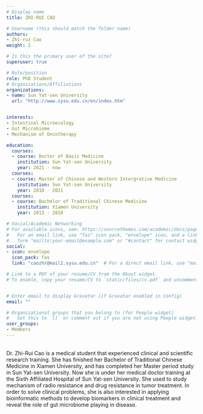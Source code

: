 ```yaml
---
# Display name
title: ZHI-RUI CAO

# Username (this should match the folder name)
authors:
- Zhi-rui Cao
weight: 2

# Is this the primary user of the site?
superuser: true

# Role/position
role: PhD Student
# Organizations/Affiliations
organizations:
- name: Sun Yat-sen University
  url: "http://www.sysu.edu.cn/en/index.htm"


interests:
- Intestinal Microecology
- Gut Microbiome
- Mechanism of Oncotherapy

education:
  courses:
  - course: Doctor of Basic Medicine
    institution: Sun Yat-sen University
    year: 2021 - now
  courses:
  - course: Master of Chinese and Western Intergrative Medicine
    institution: Sun Yat-sen University
    year: 2018 - 2021
  courses:
  - course: Bachelor of Traditional Chinese Medicine
    institution: Xiamen University
    year: 2013 - 2018

# Social/Academic Networking
# For available icons, see: https://sourcethemes.com/academic/docs/page-builder/#icons
#   For an email link, use "fas" icon pack, "envelope" icon, and a link in the
#   form "mailto:your-email@example.com" or "#contact" for contact widget.
social:
- icon: envelope
  icon_pack: fas
  link: "caozhr@mail2.sysu.edu.cn"  # For a direct email link, use "mailto:test@example.org".

# Link to a PDF of your resume/CV from the About widget.
# To enable, copy your resume/CV to `static/files/cv.pdf` and uncomment the lines below.


# Enter email to display Gravatar (if Gravatar enabled in Config)
email: ""

# Organizational groups that you belong to (for People widget)
#   Set this to `[]` or comment out if you are not using People widget.
user_groups:
- Members
---
```

<br>
Dr. Zhi-Rui Cao is a medical student that experienced clinical and scientific research training. She has finished her Bachelor of Traditional Chinese Medicine in Xiamen University, and has completed her Master period study in Sun Yat-sen University. Now she is under her medical doctor training at the Sixth Affiliated Hospital of Sun Yat-sen University. She used to study mechanism of radio resistance and drug resistance in tumor treatment. In order to solve clinical problems, she is also interested in applying bioinformatic methods to develop biomarkers in clinical treatment and reveal the role of gut microbiome playing in disease.

